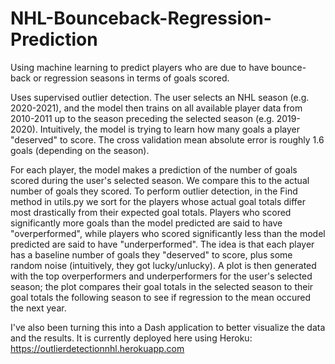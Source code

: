 # NHL-Bounceback-Regression-Prediction
Using machine learning to predict players who are due to have bounce-back or regression seasons in terms of goals scored. 

Uses supervised outlier detection. The user selects an NHL season (e.g. 2020-2021), and the model then trains on all available player data from 2010-2011 up to the season preceding the selected season (e.g. 2019-2020). Intuitively, the model is trying to learn how many goals a player "deserved" to score. The cross validation mean absolute error is roughly 1.6 goals (depending on the season). 

For each player, the model makes a prediction of the number of goals scored during the user's selected season. We compare this to the actual number of goals they scored. To perform outlier detection, in the Find method in utils.py we sort for the players whose actual goal totals differ most drastically from their expected goal totals. Players who scored significantly more goals than the model predicted are said to have "overperformed", while players who scored significantly less than the model predicted are said to have "underperformed". The idea is that each player has a baseline number of goals they "deserved" to score, plus some random noise (intuitively, they got lucky/unlucky). A plot is then generated with the top overperformers and underperformers for the user's selected season; the plot compares their goal totals in the selected season to their goal totals the following season to see if regression to the mean occured the next year.

I've also been turning this into a Dash application to better visualize the data and the results. It is currently deployed here using Heroku: https://outlierdetectionnhl.herokuapp.com
